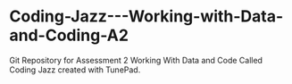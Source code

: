 # Coding-Jazz---Working-with-Data-and-Coding-A2
Git Repository for Assessment 2 Working With Data and Code Called Coding Jazz created with TunePad.
